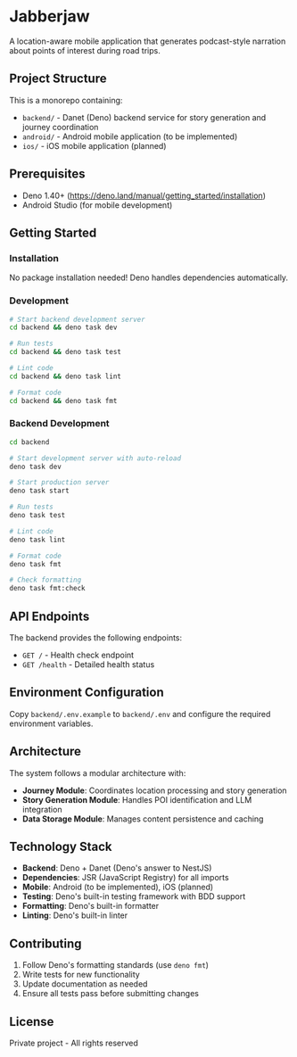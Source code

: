 # Jabberjaw

A location-aware mobile application that generates podcast-style narration about points of interest during road trips.

## Project Structure

This is a monorepo containing:

- `backend/` - Danet (Deno) backend service for story generation and journey coordination
- `android/` - Android mobile application (to be implemented)
- `ios/` - iOS mobile application (planned)

## Prerequisites

- Deno 1.40+ (https://deno.land/manual/getting_started/installation)
- Android Studio (for mobile development)

## Getting Started

### Installation

No package installation needed! Deno handles dependencies automatically.

### Development

```bash
# Start backend development server
cd backend && deno task dev

# Run tests
cd backend && deno task test

# Lint code
cd backend && deno task lint

# Format code
cd backend && deno task fmt
```

### Backend Development

```bash
cd backend

# Start development server with auto-reload
deno task dev

# Start production server
deno task start

# Run tests
deno task test

# Lint code
deno task lint

# Format code
deno task fmt

# Check formatting
deno task fmt:check
```

## API Endpoints

The backend provides the following endpoints:

- `GET /` - Health check endpoint
- `GET /health` - Detailed health status

## Environment Configuration

Copy `backend/.env.example` to `backend/.env` and configure the required environment variables.

## Architecture

The system follows a modular architecture with:

- **Journey Module**: Coordinates location processing and story generation
- **Story Generation Module**: Handles POI identification and LLM integration
- **Data Storage Module**: Manages content persistence and caching

## Technology Stack

- **Backend**: Deno + Danet (Deno's answer to NestJS)
- **Dependencies**: JSR (JavaScript Registry) for all imports
- **Mobile**: Android (to be implemented), iOS (planned)
- **Testing**: Deno's built-in testing framework with BDD support
- **Formatting**: Deno's built-in formatter
- **Linting**: Deno's built-in linter

## Contributing

1. Follow Deno's formatting standards (use `deno fmt`)
2. Write tests for new functionality
3. Update documentation as needed
4. Ensure all tests pass before submitting changes

## License

Private project - All rights reserved
